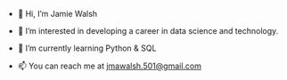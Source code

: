 - 👋 Hi, I’m Jamie Walsh

- 👀 I’m interested in developing a career in data science and technology.

- 🌱 I’m currently learning Python & SQL


- 📫 You can reach me at jmawalsh.501@gmail.com

<!---
j-ma-walsh/j-ma-walsh is a ✨ special ✨ repository because its `README.md` (this file) appears on your GitHub profile.
You can click the Preview link to take a look at your changes.
--->
